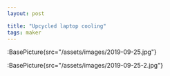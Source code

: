 ```yaml
---
layout: post

title: "Upcycled laptop cooling"
tags: maker
---
```


:BasePicture{src="/assets/images/2019-09-25.jpg"}

:BasePicture{src="/assets/images/2019-09-25-2.jpg"}

<!--more-->
